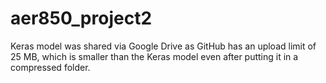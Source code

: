 # aer850_project2

Keras model was shared via Google Drive as GitHub has an upload limit of 25 MB, which is smaller than the Keras model even after putting it in a compressed folder.
